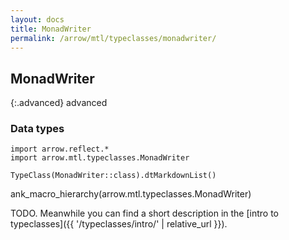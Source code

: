 ```yaml
---
layout: docs
title: MonadWriter
permalink: /arrow/mtl/typeclasses/monadwriter/
---
```


## MonadWriter

{:.advanced}
advanced

### Data types

```kotlin:ank:replace
import arrow.reflect.*
import arrow.mtl.typeclasses.MonadWriter

TypeClass(MonadWriter::class).dtMarkdownList()
```

ank_macro_hierarchy(arrow.mtl.typeclasses.MonadWriter)

TODO. Meanwhile you can find a short description in the [intro to typeclasses]({{ '/typeclasses/intro/' | relative_url }}).

